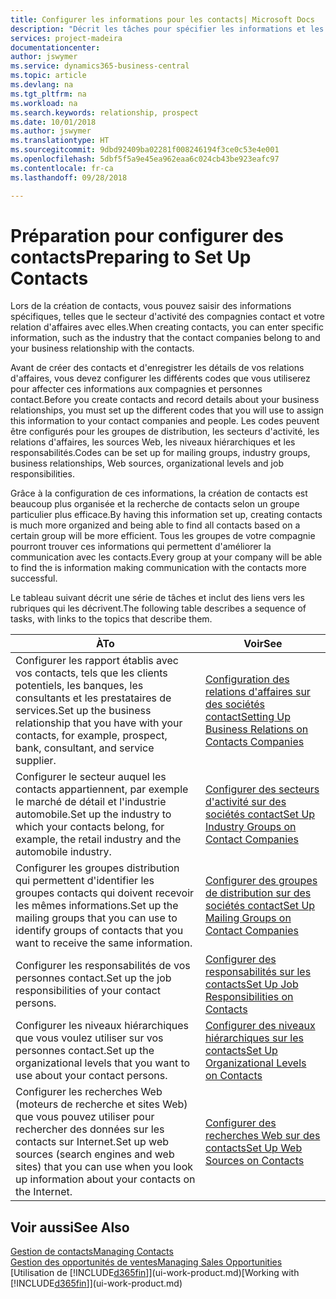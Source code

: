 ```yaml
---
title: Configurer les informations pour les contacts| Microsoft Docs
description: "Décrit les tâches pour spécifier les informations et les codes, par exemple, sur les secteurs d'activité et les relations d'affaires, avant de paramétrer des contacts."
services: project-madeira
documentationcenter: 
author: jswymer
ms.service: dynamics365-business-central
ms.topic: article
ms.devlang: na
ms.tgt_pltfrm: na
ms.workload: na
ms.search.keywords: relationship, prospect
ms.date: 10/01/2018
ms.author: jswymer
ms.translationtype: HT
ms.sourcegitcommit: 9dbd92409ba02281f008246194f3ce0c53e4e001
ms.openlocfilehash: 5dbf5f5a9e45ea962eaa6c024cb43be923eafc97
ms.contentlocale: fr-ca
ms.lasthandoff: 09/28/2018

---
```

# <a name="preparing-to-set-up-contacts"></a><span data-ttu-id="dcfb9-103">Préparation pour configurer des contacts</span><span class="sxs-lookup"><span data-stu-id="dcfb9-103">Preparing to Set Up Contacts</span></span>
<span data-ttu-id="dcfb9-104">Lors de la création de contacts, vous pouvez saisir des informations spécifiques, telles que le secteur d'activité des compagnies contact et votre relation d'affaires avec elles.</span><span class="sxs-lookup"><span data-stu-id="dcfb9-104">When creating contacts, you can enter specific information, such as the industry that the contact companies belong to and your business relationship with the contacts.</span></span>

<span data-ttu-id="dcfb9-105">Avant de créer des contacts et d'enregistrer les détails de vos relations d'affaires, vous devez configurer les différents codes que vous utiliserez pour affecter ces informations aux compagnies et personnes contact.</span><span class="sxs-lookup"><span data-stu-id="dcfb9-105">Before you create contacts and record details about your business relationships, you must set up the different codes that you will use to assign this information to your contact companies and people.</span></span> <span data-ttu-id="dcfb9-106">Les codes peuvent être configurés pour les groupes de distribution, les secteurs d'activité, les relations d'affaires, les sources Web, les niveaux hiérarchiques et les responsabilités.</span><span class="sxs-lookup"><span data-stu-id="dcfb9-106">Codes can be set up for mailing groups, industry groups, business relationships, Web sources, organizational levels and job responsibilities.</span></span>

<span data-ttu-id="dcfb9-107">Grâce à la configuration de ces informations, la création de contacts est beaucoup plus organisée et la recherche de contacts selon un groupe particulier plus efficace.</span><span class="sxs-lookup"><span data-stu-id="dcfb9-107">By having this information set up, creating contacts is much more organized and being able to find all contacts based on a certain group will be more efficient.</span></span> <span data-ttu-id="dcfb9-108">Tous les groupes de votre compagnie pourront trouver ces informations qui permettent d'améliorer la communication avec les contacts.</span><span class="sxs-lookup"><span data-stu-id="dcfb9-108">Every group at your company will be able to find the is information making communication with the contacts more successful.</span></span>

<span data-ttu-id="dcfb9-109">Le tableau suivant décrit une série de tâches et inclut des liens vers les rubriques qui les décrivent.</span><span class="sxs-lookup"><span data-stu-id="dcfb9-109">The following table describes a sequence of tasks, with links to the topics that describe them.</span></span> 

| <span data-ttu-id="dcfb9-110">À</span><span class="sxs-lookup"><span data-stu-id="dcfb9-110">To</span></span> | <span data-ttu-id="dcfb9-111">Voir</span><span class="sxs-lookup"><span data-stu-id="dcfb9-111">See</span></span> |
| --- | --- |
| <span data-ttu-id="dcfb9-112">Configurer les rapport établis avec vos contacts, tels que les clients potentiels, les banques, les consultants et les prestataires de services.</span><span class="sxs-lookup"><span data-stu-id="dcfb9-112">Set up the business relationship that you have with your contacts, for example, prospect, bank, consultant, and service supplier.</span></span> |[<span data-ttu-id="dcfb9-113">Configuration des relations d'affaires sur des sociétés contact</span><span class="sxs-lookup"><span data-stu-id="dcfb9-113">Setting Up Business Relations on Contacts Companies</span></span>](marketing-business-relations.md) |
| <span data-ttu-id="dcfb9-114">Configurer le secteur auquel les contacts appartiennent, par exemple le marché de détail et l'industrie automobile.</span><span class="sxs-lookup"><span data-stu-id="dcfb9-114">Set up the industry to which your contacts belong, for example, the retail industry and the automobile industry.</span></span> |[<span data-ttu-id="dcfb9-115">Configurer des secteurs d'activité sur des sociétés contact</span><span class="sxs-lookup"><span data-stu-id="dcfb9-115">Set Up Industry Groups on Contact Companies</span></span>](marketing-industry-groups.md) |
| <span data-ttu-id="dcfb9-116">Configurer les groupes distribution qui permettent d'identifier les groupes contacts qui doivent recevoir les mêmes informations.</span><span class="sxs-lookup"><span data-stu-id="dcfb9-116">Set up the mailing groups that you can use to identify groups of contacts that you want to receive the same information.</span></span> |[<span data-ttu-id="dcfb9-117">Configurer des groupes de distribution sur des sociétés contact</span><span class="sxs-lookup"><span data-stu-id="dcfb9-117">Set Up Mailing Groups on Contact Companies</span></span>](marketing-mailing-groups.md) |
| <span data-ttu-id="dcfb9-118">Configurer les responsabilités de vos personnes contact.</span><span class="sxs-lookup"><span data-stu-id="dcfb9-118">Set up the job responsibilities of your contact persons.</span></span> |[<span data-ttu-id="dcfb9-119">Configurer des responsabilités sur les contacts</span><span class="sxs-lookup"><span data-stu-id="dcfb9-119">Set Up Job Responsibilities on Contacts</span></span>](marketing-job-responsibilities.md) |
| <span data-ttu-id="dcfb9-120">Configurer les niveaux hiérarchiques que vous voulez utiliser sur vos personnes contact.</span><span class="sxs-lookup"><span data-stu-id="dcfb9-120">Set up the organizational levels that you want to use about your contact persons.</span></span> |[<span data-ttu-id="dcfb9-121">Configurer des niveaux hiérarchiques sur les contacts</span><span class="sxs-lookup"><span data-stu-id="dcfb9-121">Set Up Organizational Levels on Contacts</span></span>](marketing-organizational-levels.md) |
| <span data-ttu-id="dcfb9-122">Configurer les recherches Web (moteurs de recherche et sites Web) que vous pouvez utiliser pour rechercher des données sur les contacts sur Internet.</span><span class="sxs-lookup"><span data-stu-id="dcfb9-122">Set up web sources (search engines and web sites) that you can use when you look up information about your contacts on the Internet.</span></span> |[<span data-ttu-id="dcfb9-123">Configurer des recherches Web sur des contacts</span><span class="sxs-lookup"><span data-stu-id="dcfb9-123">Set Up Web Sources on Contacts</span></span>](marketing-web-sources.md) |

## <a name="see-also"></a><span data-ttu-id="dcfb9-124">Voir aussi</span><span class="sxs-lookup"><span data-stu-id="dcfb9-124">See Also</span></span>
[<span data-ttu-id="dcfb9-125">Gestion de contacts</span><span class="sxs-lookup"><span data-stu-id="dcfb9-125">Managing Contacts</span></span>](marketing-contacts.md)  
[<span data-ttu-id="dcfb9-126">Gestion des opportunités de ventes</span><span class="sxs-lookup"><span data-stu-id="dcfb9-126">Managing Sales Opportunities</span></span>](marketing-manage-sales-opportunities.md)  
<span data-ttu-id="dcfb9-127">[Utilisation de [!INCLUDE[d365fin](includes/d365fin_md.md)]](ui-work-product.md)</span><span class="sxs-lookup"><span data-stu-id="dcfb9-127">[Working with [!INCLUDE[d365fin](includes/d365fin_md.md)]](ui-work-product.md)</span></span>

